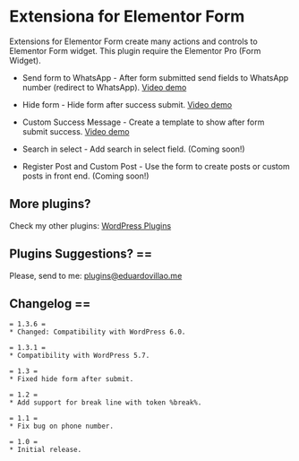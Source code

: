 # Extensiona for Elementor Form

Extensions for Elementor Form create many actions and controls to Elementor Form widget. This plugin require the Elementor Pro (Form Widget).

* Send form to WhatsApp - After form submitted send fields to WhatsApp number (redirect to WhatsApp). [Video demo](https://www.youtube.com/watch?v=OjEChAW2gGc)

* Hide form - Hide form after success submit. [Video demo](https://www.youtube.com/watch?v=CMN32j4hGlA)

* Custom Success Message - Create a template to show after form submit success. [Video demo](https://www.youtube.com/watch?v=CMN32j4hGlA)

* Search in select - Add search in select field. (Coming soon!)

* Register Post and Custom Post - Use the form to create posts or custom posts in front end. (Coming soon!)

## More plugins?

Check my other plugins: [WordPress Plugins](https://eduardovillao.me/wordpress-plugins/)

## Plugins Suggestions? ==

Please, send to me: [plugins@eduardovillao.me](mailto:plugins@eduardovillao.me)

## Changelog ==
```
= 1.3.6 =
* Changed: Compatibility with WordPress 6.0.

= 1.3.1 =
* Compatibility with WordPress 5.7.

= 1.3 =
* Fixed hide form after submit.

= 1.2 =
* Add support for break line with token %break%.

= 1.1 =
* Fix bug on phone number.

= 1.0 =
* Initial release.
```